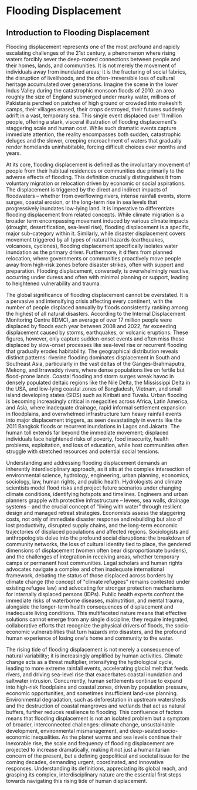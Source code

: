 <!-- TOPIC_GUID: e0abec54-9cc7-4ef6-a439-370936ee27fc -->
# Flooding Displacement

## Introduction to Flooding Displacement

Flooding displacement represents one of the most profound and rapidly escalating challenges of the 21st century, a phenomenon where rising waters forcibly sever the deep-rooted connections between people and their homes, lands, and communities. It is not merely the movement of individuals away from inundated areas; it is the fracturing of social fabrics, the disruption of livelihoods, and the often-irreversible loss of cultural heritage accumulated over generations. Imagine the scene in the lower Indus Valley during the catastrophic monsoon floods of 2010: an area roughly the size of England submerged under murky water, millions of Pakistanis perched on patches of high ground or crowded into makeshift camps, their villages erased, their crops destroyed, their futures suddenly adrift in a vast, temporary sea. This single event displaced over 11 million people, offering a stark, visceral illustration of flooding displacement's staggering scale and human cost. While such dramatic events capture immediate attention, the reality encompasses both sudden, catastrophic deluges and the slower, creeping encroachment of waters that gradually render homelands uninhabitable, forcing difficult choices over months and years.

At its core, flooding displacement is defined as the involuntary movement of people from their habitual residences or communities due primarily to the adverse effects of flooding. This definition crucially distinguishes it from voluntary migration or relocation driven by economic or social aspirations. The displacement is triggered by the direct and indirect impacts of floodwaters – whether from overflowing rivers, intense rainfall events, storm surges, coastal erosion, or the long-term rise in sea levels that progressively inundates low-lying land. It is imperative to differentiate flooding displacement from related concepts. While climate migration is a broader term encompassing movement induced by various climate impacts (drought, desertification, sea-level rise), flooding displacement is a specific, major sub-category within it. Similarly, while disaster displacement covers movement triggered by all types of natural hazards (earthquakes, volcanoes, cyclones), flooding displacement specifically isolates water inundation as the primary driver. Furthermore, it differs from planned relocation, where governments or communities proactively move people away from high-risk zones before disaster strikes, often with support and preparation. Flooding displacement, conversely, is overwhelmingly reactive, occurring under duress and often with minimal planning or support, leading to heightened vulnerability and trauma.

The global significance of flooding displacement cannot be overstated. It is a pervasive and intensifying crisis affecting every continent, with the number of people displaced annually by floods consistently ranking among the highest of all natural disasters. According to the Internal Displacement Monitoring Centre (IDMC), an average of over 17 million people were displaced by floods each year between 2008 and 2022, far exceeding displacement caused by storms, earthquakes, or volcanic eruptions. These figures, however, only capture sudden-onset events and often miss those displaced by slow-onset processes like sea-level rise or recurrent flooding that gradually erodes habitability. The geographical distribution reveals distinct patterns: riverine flooding dominates displacement in South and Southeast Asia, particularly in the vast deltas of the Ganges-Brahmaputra, Mekong, and Irrawaddy rivers, where dense populations live on fertile but flood-prone lands. Coastal flooding and storm surges wreak havoc in densely populated deltaic regions like the Nile Delta, the Mississippi Delta in the USA, and low-lying coastal zones of Bangladesh, Vietnam, and small island developing states (SIDS) such as Kiribati and Tuvalu. Urban flooding is becoming increasingly critical in megacities across Africa, Latin America, and Asia, where inadequate drainage, rapid informal settlement expansion in floodplains, and overwhelmed infrastructure turn heavy rainfall events into major displacement triggers, as seen devastatingly in events like the 2011 Bangkok floods or recurrent inundations in Lagos and Jakarta. The human toll extends far beyond the immediate movement; displaced individuals face heightened risks of poverty, food insecurity, health problems, exploitation, and loss of education, while host communities often struggle with stretched resources and potential social tensions.

Understanding and addressing flooding displacement demands an inherently interdisciplinary approach, as it sits at the complex intersection of environmental science, hydrology, engineering, urban planning, economics, sociology, law, human rights, and public health. Hydrologists and climate scientists model flood risks and project future scenarios under changing climate conditions, identifying hotspots and timelines. Engineers and urban planners grapple with protective infrastructure – levees, sea walls, drainage systems – and the crucial concept of "living with water" through resilient design and managed retreat strategies. Economists assess the staggering costs, not only of immediate disaster response and rebuilding but also of lost productivity, disrupted supply chains, and the long-term economic trajectories of displaced populations and affected regions. Sociologists and anthropologists delve into the profound social disruptions: the breakdown of community networks, the loss of cultural identity tied to place, the gendered dimensions of displacement (women often bear disproportionate burdens), and the challenges of integration in receiving areas, whether temporary camps or permanent host communities. Legal scholars and human rights advocates navigate a complex and often inadequate international framework, debating the status of those displaced across borders by climate change (the concept of "climate refugees" remains contested under existing refugee law) and advocating for stronger protection mechanisms for internally displaced persons (IDPs). Public health experts confront the immediate risks of waterborne diseases, malnutrition, and mental trauma, alongside the longer-term health consequences of displacement and inadequate living conditions. This multifaceted nature means that effective solutions cannot emerge from any single discipline; they require integrated, collaborative efforts that recognize the physical drivers of floods, the socio-economic vulnerabilities that turn hazards into disasters, and the profound human experience of losing one's home and community to the water.

The rising tide of flooding displacement is not merely a consequence of natural variability; it is increasingly amplified by human activities. Climate change acts as a threat multiplier, intensifying the hydrological cycle, leading to more extreme rainfall events, accelerating glacial melt that feeds rivers, and driving sea-level rise that exacerbates coastal inundation and saltwater intrusion. Concurrently, human settlements continue to expand into high-risk floodplains and coastal zones, driven by population pressure, economic opportunities, and sometimes insufficient land-use planning. Environmental degradation, such as deforestation in upstream watersheds and the destruction of coastal mangroves and wetlands that act as natural buffers, further reduces resilience to flooding. This confluence of factors means that flooding displacement is not an isolated problem but a symptom of broader, interconnected challenges: climate change, unsustainable development, environmental mismanagement, and deep-seated socio-economic inequalities. As the planet warms and sea levels continue their inexorable rise, the scale and frequency of flooding displacement are projected to increase dramatically, making it not just a humanitarian concern of the present, but a defining geopolitical and societal issue for the coming decades, demanding urgent, coordinated, and innovative responses. Understanding its definitions, appreciating its global reach, and grasping its complex, interdisciplinary nature are the essential first steps towards navigating this rising tide of human displacement.